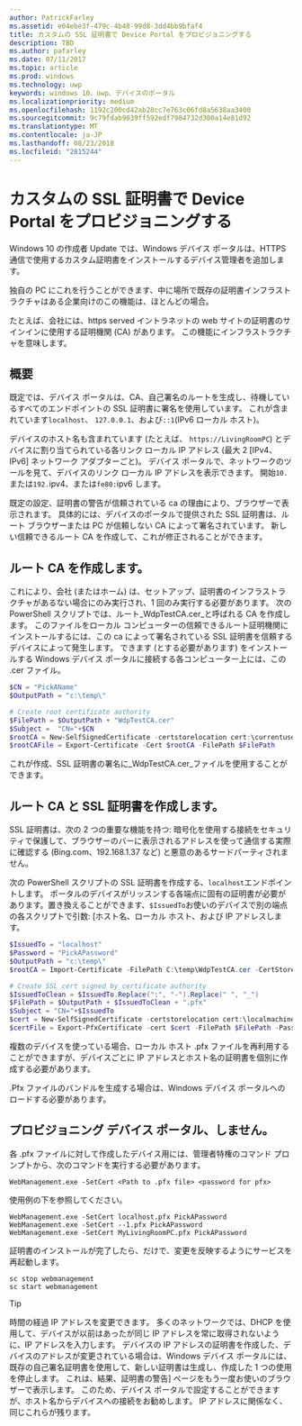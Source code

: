 ```yaml
---
author: PatrickFarley
ms.assetid: e04ebe3f-479c-4b48-99d8-3dd4bb9bfaf4
title: カスタムの SSL 証明書で Device Portal をプロビジョニングする
description: TBD
ms.author: pafarley
ms.date: 07/11/2017
ms.topic: article
ms.prod: windows
ms.technology: uwp
keywords: windows 10、uwp、デバイスのポータル
ms.localizationpriority: medium
ms.openlocfilehash: 1192c200cd42ab28cc7e763c06fd8a5638aa3400
ms.sourcegitcommit: 9c79fdab9039ff592edf7984732d300a14e81d92
ms.translationtype: MT
ms.contentlocale: ja-JP
ms.lasthandoff: 08/23/2018
ms.locfileid: "2815244"
---
```

# <a name="provision-device-portal-with-a-custom-ssl-certificate"></a>カスタムの SSL 証明書で Device Portal をプロビジョニングする
Windows 10 の作成者 Update では、Windows デバイス ポータルは、HTTPS 通信で使用するカスタム証明書をインストールするデバイス管理者を追加します。 

独自の PC にこれを行うことができます、中に場所で既存の証明書インフラストラクチャはある企業向けのこの機能は、ほとんどの場合。  

たとえば、会社には、https served イントラネットの web サイトの証明書のサインインに使用する証明機関 (CA) があります。 この機能にインフラストラクチャを意味します。 

## <a name="overview"></a>概要
既定では、デバイス ポータルは、CA、自己署名のルートを生成し、待機しているすべてのエンドポイントの SSL 証明書に署名を使用しています。 これが含まれています`localhost`、 `127.0.0.1`、および`::1`(IPv6 ローカル ホスト)。

デバイスのホスト名も含まれています (たとえば、 `https://LivingRoomPC`) とデバイスに割り当てられている各リンク ローカル IP アドレス (最大 2 [IPv4、IPv6] ネットワーク アダプターごと)。 デバイス ポータルで、ネットワークのツールを見て、デバイスのリンク ローカル IP アドレスを表示できます。 開始`10.`または`192.`ipv4、または`fe80:`ipv6 します。 

既定の設定、証明書の警告が信頼されている ca の理由により、ブラウザーで表示されます。 具体的には、デバイスのポータルで提供された SSL 証明書は、ルート ブラウザーまたは PC が信頼しない CA によって署名されています。 新しい信頼できるルート CA を作成して、これが修正されることができます。

## <a name="create-a-root-ca"></a>ルート CA を作成します。

これにより、会社 (またはホーム) は、セットアップ、証明書のインフラストラクチャがあるない場合にのみ実行され、1 回のみ実行する必要があります。 次の PowerShell スクリプトでは、ルート_WdpTestCA.cer_と呼ばれる CA を作成します。 このファイルをローカル コンピューターの信頼できるルート証明機関にインストールするには、この ca によって署名されている SSL 証明書を信頼するデバイスによって発生します。 できます (とする必要があります) をインストールする Windows デバイス ポータルに接続する各コンピューター上には、この .cer ファイル。  

```PowerShell
$CN = "PickAName"
$OutputPath = "c:\temp\"

# Create root certificate authority
$FilePath = $OutputPath + "WdpTestCA.cer"
$Subject =  "CN="+$CN
$rootCA = New-SelfSignedCertificate -certstorelocation cert:\currentuser\my -Subject $Subject -HashAlgorithm "SHA512" -KeyUsage CertSign,CRLSign
$rootCAFile = Export-Certificate -Cert $rootCA -FilePath $FilePath
```

これが作成、SSL 証明書の署名に_WdpTestCA.cer_ファイルを使用することができます。 

## <a name="create-an-ssl-certificate-with-the-root-ca"></a>ルート CA と SSL 証明書を作成します。

SSL 証明書は、次の 2 つの重要な機能を持つ: 暗号化を使用する接続をセキュリティで保護して、ブラウザーのバーに表示されるアドレスを使って通信する実際に確認する (Bing.com、192.168.1.37 など) と悪意のあるサードパーティされません。

次の PowerShell スクリプトの SSL 証明書を作成する、`localhost`エンドポイントします。 ポータルのデバイスがリッスンする各端点に固有の証明書が必要があります。置き換えることができます、`$IssuedTo`お使いのデバイスで別の端点の各スクリプトで引数: [ホスト名、ローカル ホスト、および IP アドレスします。

```PowerShell
$IssuedTo = "localhost"
$Password = "PickAPassword"
$OutputPath = "c:\temp\"
$rootCA = Import-Certificate -FilePath C:\temp\WdpTestCA.cer -CertStoreLocation Cert:\CurrentUser\My\

# Create SSL cert signed by certificate authority
$IssuedToClean = $IssuedTo.Replace(":", "-").Replace(" ", "_")
$FilePath = $OutputPath + $IssuedToClean + ".pfx"
$Subject = "CN="+$IssuedTo
$cert = New-SelfSignedCertificate -certstorelocation cert:\localmachine\my -Subject $Subject -DnsName $IssuedTo -Signer $rootCA -HashAlgorithm "SHA512"
$certFile = Export-PfxCertificate -cert $cert -FilePath $FilePath -Password (ConvertTo-SecureString -String $Password -Force -AsPlainText)
```

複数のデバイスを使っている場合、ローカル ホスト .pfx ファイルを再利用することができますが、デバイスごとに IP アドレスとホスト名の証明書を個別に作成する必要があります。

.Pfx ファイルのバンドルを生成する場合は、Windows デバイス ポータルへのロードする必要があります。 

## <a name="provision-device-portal-with-the-certifications"></a>プロビジョニング デバイス ポータル、しません。

各 .pfx ファイルに対して作成したデバイス用には、管理者特権のコマンド プロンプトから、次のコマンドを実行する必要があります。

```
WebManagement.exe -SetCert <Path to .pfx file> <password for pfx> 
```

使用例の下を参照してください。
```
WebManagement.exe -SetCert localhost.pfx PickAPassword
WebManagement.exe -SetCert --1.pfx PickAPassword
WebManagement.exe -SetCert MyLivingRoomPC.pfx PickAPassword
```

証明書のインストールが完了したら、だけで、変更を反映するようにサービスを再起動します。

```
sc stop webmanagement
sc start webmanagement
```

> [!TIP]
> 時間の経過 IP アドレスを変更できます。
多くのネットワークでは、DHCP を使用して、デバイスが以前はあったが同じ IP アドレスを常に取得されないように、IP アドレスを入力します。 デバイスの IP アドレスの証明書を作成した、デバイスのアドレスが変更されている場合は、Windows デバイス ポータルには、既存の自己署名証明書を使用して、新しい証明書は生成し、作成した 1 つの使用を停止します。 これは、結果、証明書の警告] ページをもう一度お使いのブラウザーで表示します。 このため、デバイス ポータルで設定することができますが、ホスト名からデバイスへの接続をお勧めします。 IP アドレスに関係なく、同じこれらが残ります。
